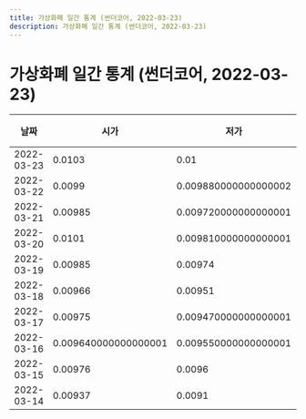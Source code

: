 ```yaml
---
title: 가상화폐 일간 통계 (썬더코어, 2022-03-23)
description: 가상화폐 일간 통계 (썬더코어, 2022-03-23)
---
```


가상화폐 일간 통계 (썬더코어, 2022-03-23)
===

|날짜|시가|저가|고가|종가|비고|
|--|--|--|--|--|--|
|2022-03-23|0.0103|0.01|0.0104|0.0103|    |
|2022-03-22|0.0099|0.009880000000000002|0.0104|0.0103|    |
|2022-03-21|0.00985|0.009720000000000001|0.00996|0.0099|    |
|2022-03-20|0.0101|0.009810000000000001|0.0101|0.00985|    |
|2022-03-19|0.00985|0.00974|0.0101|0.0101|    |
|2022-03-18|0.00966|0.00951|0.009890000000000001|0.009880000000000002|    |
|2022-03-17|0.00975|0.009470000000000001|0.00976|0.00966|    |
|2022-03-16|0.009640000000000001|0.009550000000000001|0.0101|0.00975|    |
|2022-03-15|0.00976|0.0096|0.010199999999999999|0.009640000000000001|    |
|2022-03-14|0.00937|0.0091|0.009970000000000001|0.00975|    |
